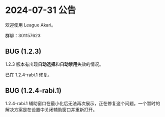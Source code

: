 # 2024-07-31 公告

欢迎使用 League Akari。

群聊：301157623

## BUG (1.2.3)

1.2.3 版本有出现**自动选择**和**自动禁用**失效的情况。

已在 1.2.4-rabi.1 修复。

## BUG (1.2.4-rabi.1)

1.2.4-rabi.1 辅助窗口在最小化后无法再次展示，正在修复这个问题。一个暂时的解决方案是在设置中关闭辅助窗口并重新打开。
